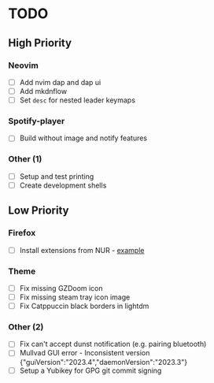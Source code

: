 # TODO

## High Priority

### Neovim

- [ ] Add nvim dap and dap ui
- [ ] Add mkdnflow
- [ ] Set `desc` for nested leader keymaps

### Spotify-player

- [ ] Build without image and notify features

### Other (1)

- [ ] Setup and test printing
- [ ] Create development shells

## Low Priority

### Firefox

- [ ] Install extensions from NUR - [example](https://github.com/rhoriguchi/nixos-setup/blob/master/flake.nix)

### Theme

- [ ] Fix missing GZDoom icon
- [ ] Fix missing steam tray icon image
- [ ] Fix Catppuccin black borders in lightdm

### Other (2)

- [ ] Fix can't accept dunst notification (e.g. pairing bluetooth)
- [ ] Mullvad GUI error - Inconsistent version {"guiVersion":"2023.4","daemonVersion":"2023.3"}
- [ ] Setup a Yubikey for GPG git commit signing
